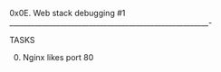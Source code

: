 0x0E. Web stack debugging #1
_______________________________________________________-

TASKS

0. Nginx likes port 80
